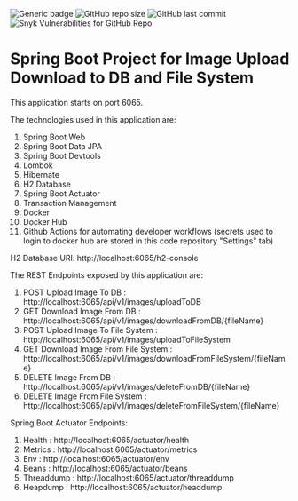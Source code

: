 ![Generic badge](https://img.shields.io/badge/completion-90%25-green)
![GitHub repo size](https://img.shields.io/github/repo-size/s14145/SpringBoot_ImageUploadDownload_DB_FileSystem)
![GitHub last commit](https://img.shields.io/github/last-commit/s14145/SpringBoot_ImageUploadDownload_DB_FileSystem)
![Snyk Vulnerabilities for GitHub Repo](https://img.shields.io/snyk/vulnerabilities/github/s14145/SpringBoot_ImageUploadDownload_DB_FileSystem)


# Spring Boot Project for Image Upload Download to DB and File System

This application starts on port 6065.

The technologies used in this application are:

1. Spring Boot Web
2. Spring Boot Data JPA
3. Spring Boot Devtools
4. Lombok
5. Hibernate
6. H2 Database
7. Spring Boot Actuator
8. Transaction Management
9. Docker
10. Docker Hub
11. Github Actions for automating developer workflows (secrets used to login to docker hub are stored in this code repository "Settings" tab)


H2 Database URI: http://localhost:6065/h2-console

The REST Endpoints exposed by this application are:
1. POST Upload Image To DB : http://localhost:6065/api/v1/images/uploadToDB
2. GET Download Image From DB : http://localhost:6065/api/v1/images/downloadFromDB/{fileName}
3. POST Upload Image To File System : http://localhost:6065/api/v1/images/uploadToFileSystem
4. GET Download Image From File System : http://localhost:6065/api/v1/images/downloadFromFileSystem/{fileName}
5. DELETE Image From DB : http://localhost:6065/api/v1/images/deleteFromDB/{fileName}
6. DELETE Image From File System : http://localhost:6065/api/v1/images/deleteFromFileSystem/{fileName}

Spring Boot Actuator Endpoints:
1. Health : http://localhost:6065/actuator/health
2. Metrics : http://localhost:6065/actuator/metrics
3. Env : http://localhost:6065/actuator/env
4. Beans : http://localhost:6065/actuator/beans
5. Threaddump : http://localhost:6065/actuator/threaddump
6. Heapdump : http://localhost:6065/actuator/headdump 

